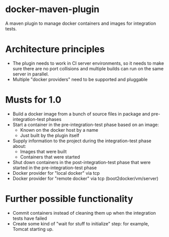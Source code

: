 docker-maven-plugin
===================

A maven plugin to manage docker containers and images for integration tests.

# Architecture principles
* The plugin needs to work in CI server environments, so it needs to make sure there are no port collisions and multiple builds can run on the same server in parallel.
* Multiple "docker providers" need to be supported and pluggable

# Musts for 1.0
* Build a docker image from a bunch of source files in package and pre-integration-test phases
* Start a container in the pre-integration-test phase based on an image:
  * Known on the docker host by a name
  * Just built by the plugin itself
* Supply information to the project during the integration-test phase about:
  * Images that were built
  * Containers that were started
* Shut down containers in the post-integration-test phase that were started in the pre-integration-test phase
* Docker provider for "local docker" via tcp
* Docker provider for "remote docker" via tcp (boot2docker/vm/server)

# Further possible functionality
* Commit containers instead of cleaning them up when the integration tests have failed
* Create some kind of "wait for stuff to initialize" step: for example, Tomcat starting up.
